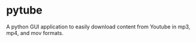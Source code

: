 # pytube
A python GUI application to easily download content from Youtube in mp3, mp4, and mov formats.
